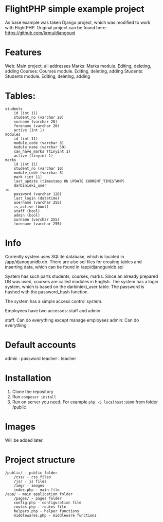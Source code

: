 # FlightPHP simple example project

As base example was taken Django project, which was modified to work with FlightPHP.
Original project can be found here: https://github.com/krmu/djangouni

# Features
Web: Main project, all addresses
Marks: Marks module. Editing, deleting, adding
Courses: Courses module. Editing, deleting, adding
Students: Students module. Editing, deleting, adding

# Tables:
```
students
    id (int 11)
    student_no (varchar 20)
    surname (varchar 20)
    forename (varchar 20)
    active (int 1)
modules
    id (int 11)
    module_code (varchar 8)
    module_name (varchar 50)
    can_have_marks (tinyint 1)
    active (tinyint 1)
marks
    id (int 11)
    student_no (varchar 10)
    module_code (varchar 8)
    mark (int 11)
    last_update (timestamp ON UPDATE CURRENT_TIMESTAMP)
    darbinieki_user
id
    password (varchar 128)
    last_login (datetime)
    username (varchar 255)
    is_active (bool)
    staff (bool)
    admin (bool)
    surname (varchar 255)
    forename (varchar 255)
```
# Info

Currently system uses SQLite database, which is located in /app/djanogunidb.db.
There are also sql files for creating tables and inserting data, which can be found in /app/djanogunidb.sql

System has such parts students, courses, marks. Since an already prepared DB was used, courses are called modules in English.
The system has a login system, which is based on the darbinieki_user table. The password is hashed with the password_hash function.

The system has a simple access control system.

Employees have two accesses: staff and admin.

staff: Can do everything except manage employees
admin: Can do everything

# Default accounts

admin : password
teacher : teacher

# Installation

1. Clone the repository
2. Run `composer install`
3. Run on server you need. For example `php -S localhost:8000` from folder /public

# Images

Will be added later.

# Project structure

```
/public/ - public folder
    /css/ - css files
    /js/ - js files
    /img/ - images
    index.php - main file
/app/ - main application folder
    /pages/ - pages folder
    config.php - configuration file
    routes.php - routes file
    helpers.php - helper functions
    middlewares.php - middleware functions
```